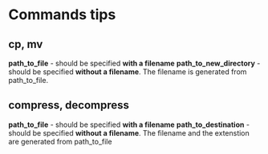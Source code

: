 # Commands tips

## cp, mv
**path_to_file** - should be specified **with a filename**
**path_to_new_directory** - should be specified **without a filename**. The filename is generated from  path_to_file.
## compress, decompress
**path_to_file** - should be specified **with a filename**
**path_to_destination** - should be specified **without a filename**. The filename and the extenstion are generated from  path_to_file
